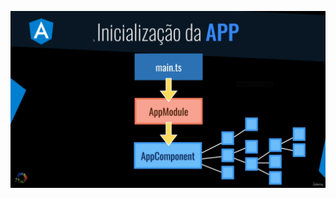 ![init](https://github.com/joapedu/angular_js_tips/blob/main/assets/inicializa%C3%A7%C3%A3o.png?raw=true)
